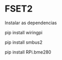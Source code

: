 # FSET2

Instalar as dependencias

pip install wiringpi

pip install smbus2

pip install RPi.bme280

